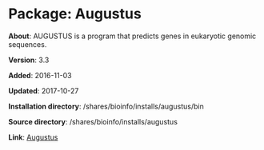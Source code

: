 # Package: Augustus

**About**: AUGUSTUS is a program that predicts genes in eukaryotic genomic sequences.

**Version**: 3.3

**Added**: 2016-11-03

**Updated**: 2017-10-27

**Installation directory**: /shares/bioinfo/installs/augustus/bin

**Source directory**: /shares/bioinfo/installs/augustus

**Link**: [Augustus](http://bioinf.uni-greifswald.de/augustus/)
